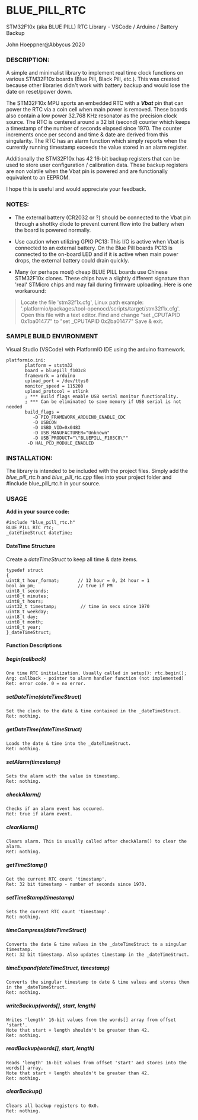 # BLUE_PILL_RTC
STM32F10x (aka BLUE PILL) RTC Library - VSCode / Arduino / Battery Backup

John Hoeppner@Abbycus 2020

### DESCRIPTION:

A simple and minimalist library to implement real time clock functions on various STM32F10x boards (Blue Pill, Black Pill, etc.). This was created because other libraries didn't work with battery backup and would lose the date on reset/power down.

The STM32F10x MPU sports an embedded RTC with a ***Vbat*** pin that can power the RTC via a coin cell when main power is removed. These boards also contain a low power 32.768 KHz resonator as the precision clock source. 
The RTC is centered around a 32 bit (second) counter which keeps a timestamp of the number of seconds elapsed since 1970.
The counter increments once per second and time & date are derived from this singularity.
The RTC has an alarm function which simply reports when the currently running timestamp exceeds the value stored in an alarm register.

Additionally the STM32F10x has 42 16-bit backup registers that can be used to store user configuration / calibration data. These backup registers are non volatile when the Vbat pin is powered and are functionally equivalent to an EEPROM.

I hope this is useful and would appreciate your feedback.

### NOTES:

- The external battery (CR2032 or ?) should be connected to the Vbat pin through a shottky diode to prevent current flow into the battery when the board is powered normally.

- Use caution when utilizing GPIO PC13: This I/O is active when Vbat is connected to an external battery. On the Blue Pill boards PC13 is connected to the on-board LED and if it is active when main power drops, the external battery could drain quickly.

- Many (or perhaps most) cheap BLUE PILL boards use Chinese STM32F10x clones. 
These chips have a slightly different signature than 'real' STMicro chips and may fail during firmware uploading. Here is one workaround:
> Locate the file 'stm32f1x.cfg',
    Linux path example: '.platformio/packages/tool-openocd/scripts/target/stm32f1x.cfg'.
> Open this file with a text editor.
> Find and change "set _CPUTAPID 0x1ba01477" to "set _CPUTAPID 0x2ba01477"
> Save & exit.


### SAMPLE BUILD ENVIRONMENT

Visual Studio (VSCode) with PlatformIO IDE using the arduino framework.
```
platformio.ini:
       platform = ststm32
       board = bluepill_f103c8
       framework = arduino
       upload_port = /dev/ttys0
       monitor_speed = 115200
       upload_protocol = stlink
       ; *** Build flags enable USB serial monitor functionality.
       ; *** Can be eliminated to save memory if USB serial is not needed
       build_flags = 
	      -D PIO_FRAMEWORK_ARDUINO_ENABLE_CDC
	      -D USBCON
	      -D USBD_VID=0x0483
	      -D USB_MANUFACTURER="Unknown"
	      -D USB_PRODUCT="\"BLUEPILL_F103C8\""
        -D HAL_PCD_MODULE_ENABLED
```

### INSTALLATION:

The library is intended to be included with the project files. Simply add the *blue_pill_rtc.h* and *blue_pill_rtc.cpp* files into your project folder and #include blue_pill_rtc.h in your source.


### USAGE
**Add in your source code:**
```
#include "blue_pill_rtc.h"
BLUE_PILL_RTC rtc;        
_dateTimeStruct dateTime;    
```

#### DateTime Structure
Create a _dateTimeStruct_ to keep all time & date items.
```
typedef struct 
{
uint8_t hour_format;       // 12 hour = 0, 24 hour = 1
bool am_pm;                // true if PM
uint8_t seconds;
uint8_t minutes;
uint8_t hours;
uint32_t timestamp;         // time in secs since 1970
uint8_t weekday;
uint8_t day;
uint8_t month;
uint8_t year;
}_dateTimeStruct;
```

#### Function Descriptions 

##### begin(callback) 
```
One time RTC initialization. Usually called in setup(): rtc.begin();
Arg: callback - pointer to alarm handler function (not implemented)
Ret: error code. 0 = no error.
```

##### setDateTime(_dateTimeStruct_)
```
Set the clock to the date & time contained in the _dateTimeStruct.
Ret: nothing.
```

##### getDateTime(_dateTimeStruct_)
```
Loads the date & time into the _dateTimeStruct.
Ret: nothing.
```

##### setAlarm(timestamp)
```
Sets the alarm with the value in timestamp.
Ret: nothing.
```

##### checkAlarm()
```
Checks if an alarm event has occured.
Ret: true if alarm event.
```

##### clearAlarm()
```
Clears alarm. This is usually called after checkAlarm() to clear the alarm.
Ret: nothing.
```

##### getTimeStamp()
```
Get the current RTC count 'timestamp'.
Ret: 32 bit timestamp - number of seconds since 1970.
```

##### setTimeStamp(timestamp)
```
Sets the current RTC count 'timestamp'.
Ret: nothing.
```

##### timeCompress(_dateTimeStruct_)
```
Converts the date & time values in the _dateTimeStruct to a singular timestamp.
Ret: 32 bit timestamp. Also updates timestamp in the _dateTimeStruct.
```

##### timeExpand(_dateTimeStruct, timestamp_)
```
Converts the singular timestamp to date & time values and stores them in the _dateTimeStruct.
Ret: nothing.
```

##### writeBackup(words[], start, length)
```
Writes 'length' 16-bit values from the words[] array from offset 'start'.
Note that start + length shouldn't be greater than 42.
Ret: nothing.
```

##### readBackup(words[], start, length)
```
Reads 'length' 16-bit values from offset 'start' and stores into the words[] array.
Note that start + length shouldn't be greater than 42.
Ret: nothing.
```

##### clearBackup()
```
Clears all backup registers to 0x0.
Ret: nothing.
```

